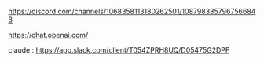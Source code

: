 https://discord.com/channels/1068358113180262501/1087983857967566848


https://chat.openai.com/

claude : https://app.slack.com/client/T054ZPRH8UQ/D05475G2DPF
